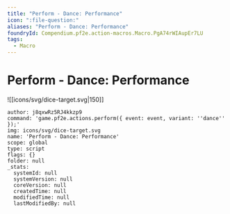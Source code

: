 ```yaml
---
title: "Perform - Dance: Performance"
icon: ":file-question:"
aliases: "Perform - Dance: Performance"
foundryId: Compendium.pf2e.action-macros.Macro.PgA74rWIAupEr7LU
tags:
  - Macro
---
```


# Perform - Dance: Performance
![[icons/svg/dice-target.svg|150]]

```Macro
author: j8qxwRz5RJ4kkzp9
command: 'game.pf2e.actions.perform({ event: event, variant: ''dance'' });'
img: icons/svg/dice-target.svg
name: 'Perform - Dance: Performance'
scope: global
type: script
flags: {}
folder: null
_stats:
  systemId: null
  systemVersion: null
  coreVersion: null
  createdTime: null
  modifiedTime: null
  lastModifiedBy: null
```

